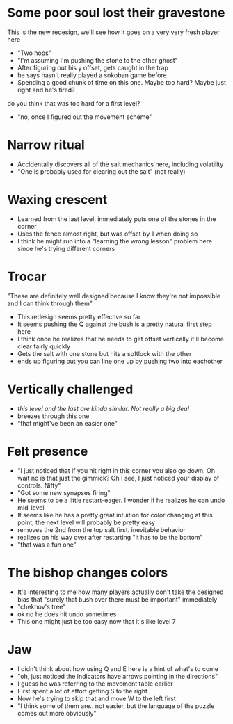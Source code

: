 # Some poor soul lost their gravestone
This is the new redesign, we'll see how it goes on a very very fresh player here
- "Two hops"
- "I'm assuming I'm pushing the stone to the other ghost"
- After figuring out his y offset, gets caught in the trap
- he says hasn't really played a sokoban game before
- Spending a good chunk of time on this one. Maybe too hard? Maybe just right and he's tired?

do you think that was too hard for a first level?
- "no, once I figured out the movement scheme"

# Narrow ritual
- Accidentally discovers all of the salt mechanics here, including volatility
- "One is probably used for clearing out the salt" (not really)

# Waxing crescent
- Learned from the last level, immediately puts one of the stones in the corner
- Uses the fence almost right, but was offset by 1 when doing so
- I think he might run into a "learning the wrong lesson" problem here since he's trying different corners

# Trocar
"These are definitely well designed because I know they're not impossible and I can think through them"
- This redesign seems pretty effective so far
- It seems pushing the Q against the bush is a pretty natural first step here
- I think once he realizes that he needs to get offset vertically it'll become clear fairly quickly
- Gets the salt with one stone but hits a softlock with the other
- ends up figuring out you can line one up by pushing two into eachother

# Vertically challenged
- *this level and the last are kinda similar. Not really a big deal*
- breezes through this one
- "that might've been an easier one"

# Felt presence
- "I just noticed that if you hit right in this corner you also go down. Oh wait no is that just the gimmick? Oh I see, I just noticed your display of controls. Nifty"
- "Got some new synapses firing"
- He seems to be a little restart-eager. I wonder if he realizes he can undo mid-level
- It seems like he has a pretty great intuition for color changing at this point, the next level will probably be pretty easy
- removes the 2nd from the top salt first. inevitable behavior
- realizes on his way over after restarting "it has to be the bottom"
- "that was a fun one"

# The bishop changes colors
- It's interesting to me how many players actually don't take the designed bias that "surely that bush over there must be important" immediately
- "chekhov's tree"
- ok no he does hit undo sometimes
- This one might just be too easy now that it's like level 7

# Jaw
- I didn't think about how using Q and E here is a hint of what's to come
- "oh, just noticed the indicators have arrows pointing in the directions"
- I guess he was referring to the movement table earlier
- First spent a lot of effort getting S to the right
- Now he's trying to skip that and move W to the left first
- "I think some of them are.. not easier, but the language of the puzzle comes out more obviously"

